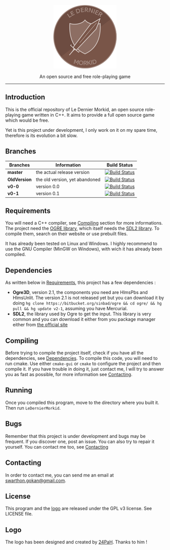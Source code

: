 <p align="center"><img src="https://github.com/Swarthon/LeDernierMorkid/blob/master/Media/Logo/logo.png?raw=true"></p>

<p align="center">An open source and free role-playing game</p>

---

## Introduction

This is the official repository of Le Dernier Morkid, an open source role-playing game written in C++.
It aims to provide a full open source game which would be free.

Yet is this project under development, I only work on it on my spare time, therefore is its evolution a bit slow.

## Branches

Branches | Information | Build Status
---------|-------------|-------------
**master** | the actual release version | [![Build Status](https://travis-ci.org/Swarthon/LeDernierMorkid.svg?branch=master)](https://travis-ci.org/Swarthon/LeDernierMorkid)
**OldVersion** | the old version, yet abandoned | [![Build Status](https://travis-ci.org/Swarthon/LeDernierMorkid.svg?branch=OldVersion)](https://travis-ci.org/Swarthon/LeDernierMorkid)
**v0-0** | version 0.0 | [![Build Status](https://travis-ci.org/Swarthon/LeDernierMorkid.svg?branch=v0-0)](https://travis-ci.org/Swarthon/LeDernierMorkid)
**v0-1** | version 0.1 | [![Build Status](https://travis-ci.org/Swarthon/LeDernierMorkid.svg?branch=v0-1)](https://travis-ci.org/Swarthon/LeDernierMorkid)

## Requirements

You will need a C++ compiler, see [Compiling](#compiling) section for more informations.  The project need the [OGRE library](http://ogre3d.org), which itself needs the [SDL2 library](http://libsdl.org/). To compile them, search on their website or use prebuilt files.

It has already been tested on Linux and Windows. I highly recommend to use the GNU Compiler (MinGW on Windows), with wich it has already been compiled.

## Dependencies

As written below in [Requirements](#requirement), this project has a few dependencies :
 - **Ogre3D**, version 2.1, the components you need are HlmsPbs and HlmsUnlit. The version 2.1 is not released yet but you can download it by doing `hg clone https://bitbucket.org/sinbad/ogre && cd ogre/ && hg pull && hg update v2-1`, assuming you have Mercurial.
 - **SDL2**, the library used by Ogre to get the input. This library is very common and you can download it either from you package manager either from [the official site](http://libsdl.org/)

## Compiling

Before trying to compile the project itself, check if you have all the dependencies, see [Dependencies](#dependencies). To compile this code, you will need to run cmake. Use either `cmake-gui` or `cmake` to configure the project and then compile it. If you have trouble in doing it, just contact me, I will try to answer you as fast as possible, for more information see [Contacting](#contacting).

## Running

Once you compiled this program, move to the directory where you built it. Then run `LeDernierMorkid`.

## Bugs

Remember that this project is under development and bugs may be frequent. If you discover one, post an issue. You can also try to repair it yourself. You can contact me too, see [Contacting](#contacting)

## Contacting

In order to contact me, you can send me an email at swarthon.gokan@gmail.com.

## License

This program and the [logo](#logo) are released under the GPL v3 license. See LICENSE file.

## Logo

The logo has been designed and created by [24PaH](http://github.com/24PaH). Thanks to him !
